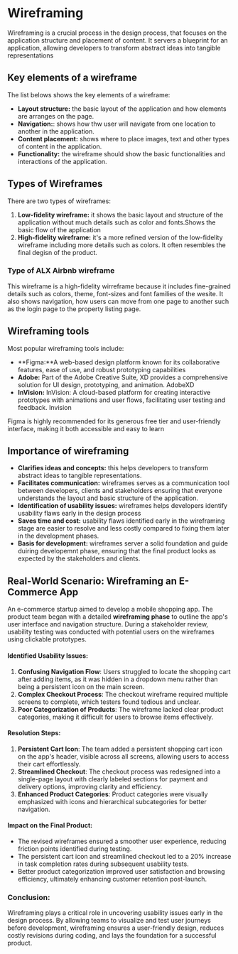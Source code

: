 # Wireframing

Wireframing is a crucial process in the design process, that focuses on the application structure and placement of content. It servers a blueprint for an application, allowing developers to transform abstract ideas into tangible representations

## Key elements of a wireframe

The list belows shows the key elements of a wireframe:

- **Layout structure:** the basic layout of the application and how elements are arranges on the page.
- **Navigation:**: shows how thw user will navigate from one location to another in the application.
- **Content placement:** shows where to place images, text and other types of content in the application.
- **Functionality:** the wireframe should show the basic functionalities and interactions of the application.

## Types of Wireframes

There are two types of wireframes:

1. **Low-fidelity wireframe:** it shows the basic layout and structure of the application without much details such as color and fonts.Shows the basic flow of the application
2. **High-fidelity wireframe:** it's a more refined version of the low-fidelity wireframe including more details such as colors. It often resembles the final degisn of the product.

### Type of ALX Airbnb wireframe

This wireframe is a high-fidelity wirreframe because it includes fine-grained details such as colors, theme, font-sizes and font families of the wesite.
It also shows navigation, how users can move from one page to another such as the login page to the property listing page.

## Wireframing tools

Most popular wireframing tools include:

- **Figma:**A web-based design platform known for its collaborative features, ease of use, and robust prototyping capabilities
- **Adobe:** Part of the Adobe Creative Suite, XD provides a comprehensive solution for UI design, prototyping, and animation. AdobeXD
- **InVision:** InVision: A cloud-based platform for creating interactive prototypes with animations and user flows, facilitating user testing and feedback. Invision

Figma is highly recommended for its generous free tier and user-friendly interface, making it both accessible and easy to learn

## Importance of wireframing

- **Clarifies ideas and concepts:** this helps developers to transform abstract ideas to tangible representations.
- **Facilitates communication:** wireframes serves as a communication tool between developers, clients and stakeholders ensuring that everyone understands the layout and basic structure of the application.
- **Identification of usability issues:** wireframes helps developers identify usability flaws early in the design process
- **Saves time and cost:** usability flaws identified early in the wireframing stage are easier to resolve and less costly compared to fixing them later in the development phases.
- **Basis for development:** wireframes server a solid foundation and guide duiring developemnt phase, ensuring that the final product looks as expected by the stakeholders and clients.

## Real-World Scenario: Wireframing an E-Commerce App

An e-commerce startup aimed to develop a mobile shopping app. The product team began with a detailed **wireframing phase** to outline the app's user interface and navigation structure. During a stakeholder review, usability testing was conducted with potential users on the wireframes using clickable prototypes.

#### Identified Usability Issues:
1. **Confusing Navigation Flow**: Users struggled to locate the shopping cart after adding items, as it was hidden in a dropdown menu rather than being a persistent icon on the main screen.
2. **Complex Checkout Process**: The checkout wireframe required multiple screens to complete, which testers found tedious and unclear.
3. **Poor Categorization of Products**: The wireframe lacked clear product categories, making it difficult for users to browse items effectively.

#### Resolution Steps:
1. **Persistent Cart Icon**: The team added a persistent shopping cart icon on the app's header, visible across all screens, allowing users to access their cart effortlessly.
2. **Streamlined Checkout**: The checkout process was redesigned into a single-page layout with clearly labeled sections for payment and delivery options, improving clarity and efficiency.
3. **Enhanced Product Categories**: Product categories were visually emphasized with icons and hierarchical subcategories for better navigation.

#### Impact on the Final Product:
- The revised wireframes ensured a smoother user experience, reducing friction points identified during testing.
- The persistent cart icon and streamlined checkout led to a 20% increase in task completion rates during subsequent usability tests.
- Better product categorization improved user satisfaction and browsing efficiency, ultimately enhancing customer retention post-launch.

### Conclusion:
Wireframing plays a critical role in uncovering usability issues early in the design process. By allowing teams to visualize and test user journeys before development, wireframing ensures a user-friendly design, reduces costly revisions during coding, and lays the foundation for a successful product.